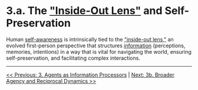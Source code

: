 # 3.a. The ["Inside-Out Lens"](../glossary.md#inside-out-lens) and Self-Preservation

Human [self-awareness](../glossary.md#self-awareness) is intrinsically tied to the ["inside-out lens,"](../glossary.md#inside-out-lens) an evolved first-person perspective that structures [information](../glossary.md#information) (perceptions, memories, intentions) in a way that is vital for navigating the world, ensuring self-preservation, and facilitating complex interactions.

---
[<< Previous: 3. Agents as Information Processors](3-agents-as-information-processors.md) | [Next: 3b. Broader Agency and Reciprocal Dynamics >>](3b-broader-agency-reciprocal-dynamics.md)
